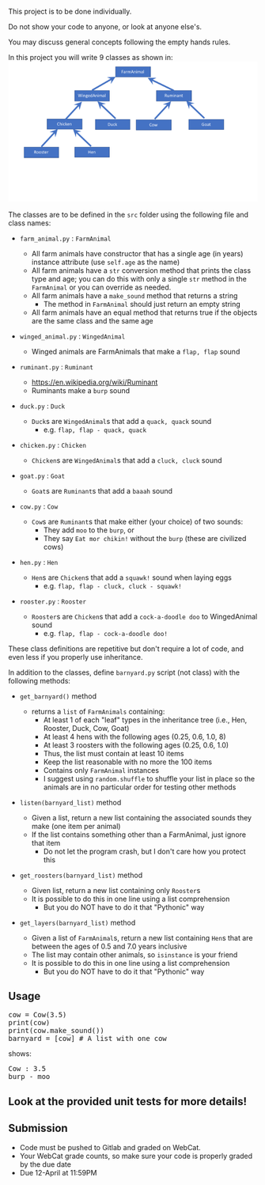 
This project is to be done individually.

Do not show your code to anyone, or look at anyone else's.

You may discuss general concepts following the empty hands rules.

In this project you will write 9 classes as shown in:
![Barnyard Inheritance Diagram](img/BarnyardInheritance.png)

The classes are to be defined in the `src` folder using the following file and class names:
* `farm_animal.py` : `FarmAnimal`
  * All farm animals have constructor that has a single age (in years) instance attribute  (use `self.age` as the name)
  * All farm animals have a `str` conversion method that prints the class type and age; you can do this with only a single `str` method in the `FarmAnimal` or you can override as needed.
  * All farm animals have a `make_sound` method that returns a string
    * The method in `FarmAnimal` should just return an empty string
  * All farm animals have an equal method that returns true if the objects are the same class and the same age
  
* `winged_animal.py` : `WingedAnimal`
  * Winged animals are FarmAnimals that make a `flap, flap` sound

* `ruminant.py` : `Ruminant`
  * https://en.wikipedia.org/wiki/Ruminant
  * Ruminants make a `burp` sound

* `duck.py` : `Duck`
  * `Duck`s are `WingedAnimal`s that add a `quack, quack` sound
    * e.g. `flap, flap - quack, quack`

* `chicken.py` : `Chicken`
  * `Chicken`s are `WingedAnimal`s that add a `cluck, cluck` sound

* `goat.py` : `Goat`
  * `Goat`s are `Ruminant`s that add a `baaah` sound

* `cow.py` : `Cow`
  * `Cow`s are `Ruminant`s that make either (your choice) of two sounds:
    * They add `moo` to the `burp`, or
    * They say `Eat mor chikin!` without the `burp` (these are civilized cows)

* `hen.py` : `Hen`
  * `Hen`s are `Chicken`s that add a `squawk!` sound when laying eggs
    * e.g. `flap, flap - cluck, cluck - squawk!`

* `rooster.py` : `Rooster`
  * `Rooster`s are `Chicken`s that add a `cock-a-doodle doo` to WingedAnimal sound
    * e.g. `flap, flap - cock-a-doodle doo!`

These class definitions are repetitive but don't require a lot of code, and even less
if you properly use inheritance. 

In addition to the classes, define `barnyard.py` script (not class) with the following methods:
* `get_barnyard()` method
  * returns a `list` of `FarmAnimals` containing:
    * At least 1 of each "leaf" types in the inheritance tree (i.e., Hen, Rooster, Duck, Cow, Goat)
    * At least 4 hens with the following ages (0.25, 0.6, 1.0, 8)
    * At least 3 roosters with the following ages (0.25, 0.6, 1.0)
    * Thus, the list must contain at least 10 items
    * Keep the list reasonable with no more the 100 items
    * Contains only `FarmAnimal` instances
    * I suggest using `random.shuffle` to shuffle your list in place so the animals are in no particular order for testing other methods
    
* `listen(barnyard_list)` method
  * Given a list, return a new list containing the associated sounds they make (one item per animal)
  * If the list contains something other than a FarmAnimal, just ignore that item 
    * Do not let the program crash, but I don't care how you protect this 
    
* `get_roosters(barnyard_list)` method
  * Given list, return a new list containing only `Rooster`s
  * It is possible to do this in one line using a list comprehension
    * But you do NOT have to do it that "Pythonic" way 

* `get_layers(barnyard_list)` method
  * Given a list of `FarmAnimal`s, return a new list containing `Hen`s that are between the ages of 0.5 and 7.0 years inclusive
  * The list may contain other animals, so `isinstance` is your friend
  * It is possible to do this in one line using a list comprehension
    * But you do NOT have to do it that "Pythonic" way 

## Usage
<pre>
cow = Cow(3.5)
print(cow)
print(cow.make_sound())
barnyard = [cow] # A list with one cow
</pre>

shows:
<pre>
Cow : 3.5
burp - moo
</pre>

## Look at the provided unit tests for more details!

## Submission

* Code must be pushed to Gitlab and graded on WebCat.
* Your WebCat grade counts, so make sure your code is properly graded by the due date
* Due 12-April at 11:59PM
